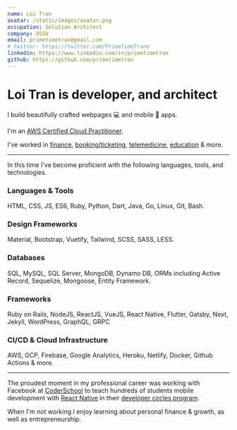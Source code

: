 ```yaml
---
name: Loi Tran
avatar: /static/images/avatar.png
occupation: Solution Architect
company: OSSU
email: primetimetran@gmail.com
# twitter: https://twitter.com/PrimeTimeTrann
linkedin: https://www.linkedin.com/in/primetimetran
github: https://github.com/primetimetran
---
```


# Loi Tran is developer, and architect

I build beautifully crafted webpages 💻 and mobile 📱 apps.

I'm an [AWS Certified Cloud Practitioner](https://www.credly.com/badges/c6fa2310-f2ec-4bf3-a43b-0009a3718ef0).

I've worked in [finance](https://1long.vn/), [booking/ticketing](https://vexere.com/),
[telemedicine](https://scanlabmr.com/), [education](https://www.coderschool.vn/en)
& more.

---

In this time I've become proficient with the following languages, tools, and technologies.

<h3>Languages & Tools</h3>

HTML, CSS, JS, ES6, Ruby, Python, Dart, Java, Go, Linux, Git, Bash.

<h3>Design Frameworks</h3>

Material, Bootstrap, Vuetify, Tailwind, SCSS, SASS, LESS.

<h3>Databases</h3>

SQL, MySQL, SQL Server, MongoDB, Dynamo DB, ORMs including Active Record, Sequelize, Mongoose, Entity Framework.

<h3>Frameworks</h3>

Ruby on Rails, NodeJS, ReactJS, VueJS, React Native, Flutter, Gatsby, Next, Jekyll, WordPress, GraphQL, GRPC

<h3>CI/CD & Cloud Infrastructure</h3>

AWS, GCP, Firebase, Google Analytics, Heroku, Netlify, Docker, Github Actions & more.

---

The proudest moment in my professional career was working with Facebook at
[CoderSchool](https://www.coderschool.vn/en) to teach hundreds of students mobile
development with [React Native](https://reactnative.dev/) in their
[developer circles program](https://developers.facebook.com/developercircles/).

When I'm not working I enjoy learning about personal finance & growth, as well as
entrepreneurship.
